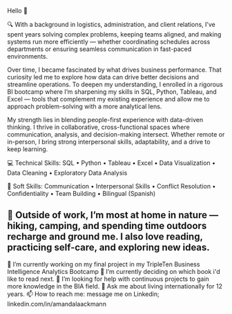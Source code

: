 Hello 👋

<!--
**amandalaackmann/amandalaackmann** is a ✨ _special_ ✨ repository because its `README.md` (this file) appears on your GitHub profile.
-->
🔍 With a background in logistics, administration, and client relations, I’ve spent years solving complex problems, keeping teams aligned, and making systems run more efficiently — whether coordinating schedules across departments or ensuring seamless communication in fast-paced environments.

Over time, I became fascinated by what drives business performance. That curiosity led me to explore how data can drive better decisions and streamline operations. To deepen my understanding, I enrolled in a rigorous BI bootcamp where I’m sharpening my skills in SQL, Python, Tableau, and Excel — tools that complement my existing experience and allow me to approach problem-solving with a more analytical lens.

My strength lies in blending people-first experience with data-driven thinking. I thrive in collaborative, cross-functional spaces where communication, analysis, and decision-making intersect. Whether remote or in-person, I bring strong interpersonal skills, adaptability, and a drive to keep learning.

💻 Technical Skills:
SQL • Python • Tableau • Excel • Data Visualization • Data Cleaning • Exploratory Data Analysis

🤝 Soft Skills:
Communication • Interpersonal Skills • Conflict Resolution • Confidentiality • Team Building • Bilingual (Spanish)

🌿 Outside of work, I’m most at home in nature — hiking, camping, and spending time outdoors recharge and ground me. I also love reading, practicing self-care, and exploring new ideas.
----------
🔭 I’m currently working on my final project in my TripleTen Business Intelligence Analytics Bootcamp
🌱 I’m currently deciding on which book i'd like to read next.
🤔 I’m looking for help with continuous projects to gain more knowledge in the BIA field.
💬 Ask me about living internationally for 12 years.
📫 How to reach me: message me on Linkedin; linkedin.com/in/amandalaackmann
